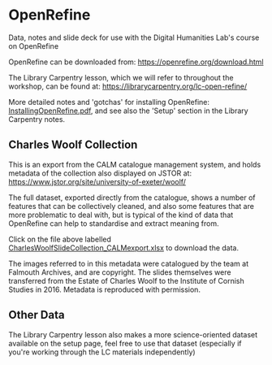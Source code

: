 # OpenRefine
Data, notes and slide deck for use with the Digital Humanities Lab's course on OpenRefine

OpenRefine can be downloaded from: https://openrefine.org/download.html

The Library Carpentry lesson, which we will refer to throughout the workshop, can be found at:
https://librarycarpentry.org/lc-open-refine/

More detailed notes and 'gotchas' for installing OpenRefine: [InstallingOpenRefine.pdf](https://github.com/ExeterDigitalHumanities/openrefine/blob/main/InstallingOpenRefine.pdf), and see also the 'Setup' section in the Library Carpentry notes.

## Charles Woolf Collection
This is an export from the CALM catalogue management system, and holds metadata of the collection also displayed on JSTOR at: 
https://www.jstor.org/site/university-of-exeter/woolf/

The full dataset, exported directly from the catalogue, shows a number of features that can be collectively cleaned, and also some features that are more problematic to deal with, but is typical of the kind of data that OpenRefine can help to standardise and extract meaning from.

Click on the file above labelled [CharlesWoolfSlideCollection_CALMexport.xlsx](https://github.com/ExeterDigitalHumanities/openrefine/blob/main/CharlesWoolfSlideCollection_CALMexport.xlsx) to download the data.

The images referred to in this metadata were catalogued by the team at Falmouth Archives, and are copyright. The slides themselves were transferred from the Estate of Charles Woolf to the Institute of Cornish Studies in 2016. Metadata is reproduced with permission.

## Other Data
The Library Carpentry lesson also makes a more science-oriented dataset available on the setup page, feel free to use that dataset (especially if you're working through the LC materials independently) 